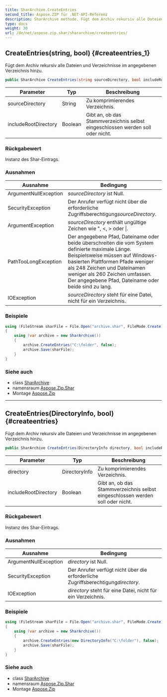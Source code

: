 ```yaml
---
title: SharArchive.CreateEntries
second_title: Aspose.ZIP für .NET-API-Referenz
description: SharArchive methode. Fügt dem Archiv rekursiv alle Dateien und Verzeichnisse im angegebenen Verzeichnis hinzu.
type: docs
weight: 30
url: /de/net/aspose.zip.shar/shararchive/createentries/
---
```

## CreateEntries(string, bool) {#createentries_1}

Fügt dem Archiv rekursiv alle Dateien und Verzeichnisse im angegebenen Verzeichnis hinzu.

```csharp
public SharArchive CreateEntries(string sourceDirectory, bool includeRootDirectory = true)
```

| Parameter | Typ | Beschreibung |
| --- | --- | --- |
| sourceDirectory | String | Zu komprimierendes Verzeichnis. |
| includeRootDirectory | Boolean | Gibt an, ob das Stammverzeichnis selbst eingeschlossen werden soll oder nicht. |

### Rückgabewert

Instanz des Shar-Eintrags.

### Ausnahmen

| Ausnahme | Bedingung |
| --- | --- |
| ArgumentNullException | *sourceDirectory* ist Null. |
| SecurityException | Der Anrufer verfügt nicht über die erforderliche Zugriffsberechtigung*sourceDirectory*. |
| ArgumentException | *sourceDirectory* enthält ungültige Zeichen wie ", &lt;, &gt; oder &#x7C;. |
| PathTooLongException | Der angegebene Pfad, Dateiname oder beide überschreiten die vom System definierte maximale Länge. Beispielsweise müssen auf Windows-basierten Plattformen Pfade weniger als 248 Zeichen und Dateinamen weniger als 260 Zeichen umfassen. Der angegebene Pfad, Dateiname oder beide sind zu lang. |
| IOException | *sourceDirectory* steht für eine Datei, nicht für ein Verzeichnis. |

### Beispiele

```csharp
using (FileStream sharFile = File.Open("archive.shar", FileMode.Create))
{
    using (var archive = new SharArchive())
    {
        archive.CreateEntries("C:\folder", false);
        archive.Save(sharFile);
    }
}
```

### Siehe auch

* class [SharArchive](../)
* namensraum [Aspose.Zip.Shar](../../shararchive/)
* Montage [Aspose.Zip](../../../)

---

## CreateEntries(DirectoryInfo, bool) {#createentries}

Fügt dem Archiv rekursiv alle Dateien und Verzeichnisse im angegebenen Verzeichnis hinzu.

```csharp
public SharArchive CreateEntries(DirectoryInfo directory, bool includeRootDirectory = true)
```

| Parameter | Typ | Beschreibung |
| --- | --- | --- |
| directory | DirectoryInfo | Zu komprimierendes Verzeichnis. |
| includeRootDirectory | Boolean | Gibt an, ob das Stammverzeichnis selbst eingeschlossen werden soll oder nicht. |

### Rückgabewert

Instanz des Shar-Eintrags.

### Ausnahmen

| Ausnahme | Bedingung |
| --- | --- |
| ArgumentNullException | *directory* ist Null. |
| SecurityException | Der Anrufer verfügt nicht über die erforderliche Zugriffsberechtigung*directory*. |
| IOException | *directory* steht für eine Datei, nicht für ein Verzeichnis. |

### Beispiele

```csharp
using (FileStream sharFile = File.Open("archive.shar", FileMode.Create))
{
    using (var archive = new SharArchive())
    {
        archive.CreateEntries(new DirectoryInfo("C:\folder"), false);
        archive.Save(sharFile);
    }
}
```

### Siehe auch

* class [SharArchive](../)
* namensraum [Aspose.Zip.Shar](../../shararchive/)
* Montage [Aspose.Zip](../../../)



